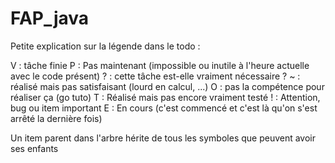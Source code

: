 FAP_java
========

Petite explication sur la légende dans le todo :

V : tâche finie
P : Pas maintenant (impossible ou inutile à l'heure actuelle avec le code présent)
? : cette tâche est-elle vraiment nécessaire ?
~ : réalisé mais pas satisfaisant (lourd en calcul, ...)
O : pas la compétence pour réaliser ça (go tuto)
T : Réalisé mais pas encore vraiment testé
! : Attention, bug ou item important
E : En cours (c'est commencé et c'est là qu'on s'est arrêté la dernière fois)

Un item parent dans l'arbre hérite de tous les symboles que peuvent avoir ses enfants
